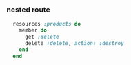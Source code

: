 ### nested route


```ruby
  resources :products do
    member do 
      get :delete
      delete :delete, action: :destroy
    end
  end
```
